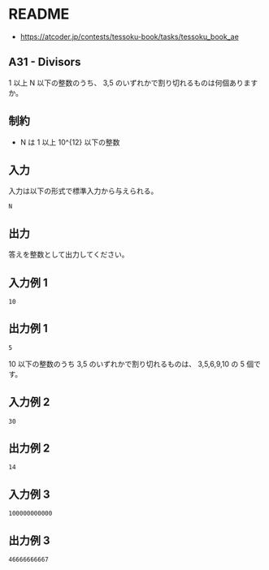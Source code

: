 # README
- <https://atcoder.jp/contests/tessoku-book/tasks/tessoku_book_ae>
## A31 - Divisors
1 以上 N 以下の整数のうち、
3,5 のいずれかで割り切れるものは何個ありますか。
## 制約
* N は 1 以上 10^{12} 以下の整数
## 入力
入力は以下の形式で標準入力から与えられる。

```
N
```
## 出力
答えを整数として出力してください。
## 入力例 1
```
10
```
## 出力例 1
```
5
```

10 以下の整数のうち 3,5 のいずれかで割り切れるものは、 3,5,6,9,10 の 5 個です。
## 入力例 2
```
30
```
## 出力例 2
```
14
```
## 入力例 3
```
100000000000
```
## 出力例 3
```
46666666667
```
